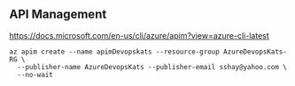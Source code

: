 ## API Management

https://docs.microsoft.com/en-us/cli/azure/apim?view=azure-cli-latest

```
az apim create --name apimDevopskats --resource-group AzureDevopsKats-RG \
  --publisher-name AzureDevopsKats --publisher-email sshay@yahoo.com \
  --no-wait
```
